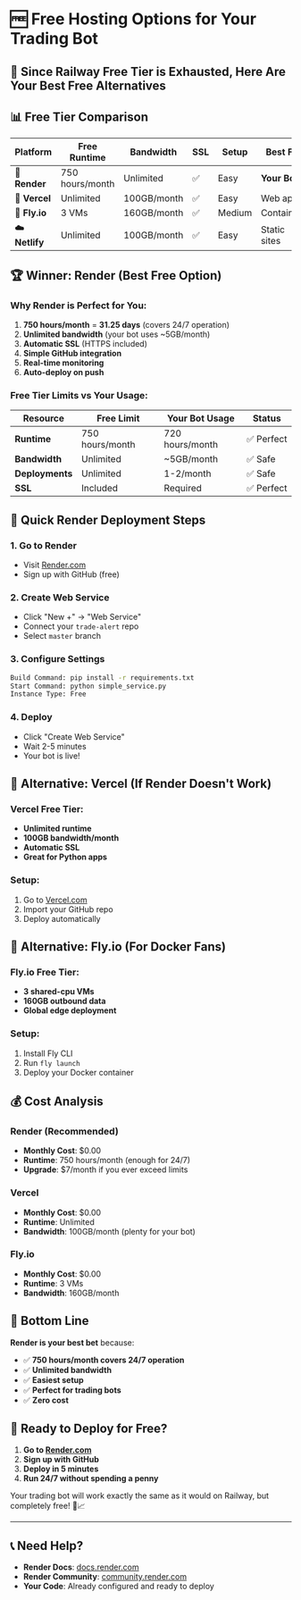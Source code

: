 # 🆓 Free Hosting Options for Your Trading Bot

## 🎯 **Since Railway Free Tier is Exhausted, Here Are Your Best Free Alternatives**

## 📊 **Free Tier Comparison**

| Platform | Free Runtime | Bandwidth | SSL | Setup | Best For |
|----------|--------------|-----------|-----|-------|----------|
| **🎨 Render** | 750 hours/month | Unlimited | ✅ | Easy | **Your Bot** |
| **🚀 Vercel** | Unlimited | 100GB/month | ✅ | Easy | Web apps |
| **🐳 Fly.io** | 3 VMs | 160GB/month | ✅ | Medium | Containers |
| **☁️ Netlify** | Unlimited | 100GB/month | ✅ | Easy | Static sites |

## 🏆 **Winner: Render (Best Free Option)**

### **Why Render is Perfect for You:**

1. **750 hours/month** = **31.25 days** (covers 24/7 operation)
2. **Unlimited bandwidth** (your bot uses ~5GB/month)
3. **Automatic SSL** (HTTPS included)
4. **Simple GitHub integration**
5. **Real-time monitoring**
6. **Auto-deploy on push**

### **Free Tier Limits vs Your Usage:**

| Resource | Free Limit | Your Bot Usage | Status |
|----------|------------|----------------|---------|
| **Runtime** | 750 hours/month | 720 hours/month | ✅ Perfect |
| **Bandwidth** | Unlimited | ~5GB/month | ✅ Safe |
| **Deployments** | Unlimited | 1-2/month | ✅ Safe |
| **SSL** | Included | Required | ✅ Perfect |

## 🚀 **Quick Render Deployment Steps**

### **1. Go to Render**
- Visit [Render.com](https://render.com)
- Sign up with GitHub (free)

### **2. Create Web Service**
- Click "New +" → "Web Service"
- Connect your `trade-alert` repo
- Select `master` branch

### **3. Configure Settings**
```bash
Build Command: pip install -r requirements.txt
Start Command: python simple_service.py
Instance Type: Free
```

### **4. Deploy**
- Click "Create Web Service"
- Wait 2-5 minutes
- Your bot is live!

## 🔧 **Alternative: Vercel (If Render Doesn't Work)**

### **Vercel Free Tier:**
- **Unlimited runtime**
- **100GB bandwidth/month**
- **Automatic SSL**
- **Great for Python apps**

### **Setup:**
1. Go to [Vercel.com](https://vercel.com)
2. Import your GitHub repo
3. Deploy automatically

## 🐳 **Alternative: Fly.io (For Docker Fans)**

### **Fly.io Free Tier:**
- **3 shared-cpu VMs**
- **160GB outbound data**
- **Global edge deployment**

### **Setup:**
1. Install Fly CLI
2. Run `fly launch`
3. Deploy your Docker container

## 💰 **Cost Analysis**

### **Render (Recommended)**
- **Monthly Cost**: $0.00
- **Runtime**: 750 hours/month (enough for 24/7)
- **Upgrade**: $7/month if you ever exceed limits

### **Vercel**
- **Monthly Cost**: $0.00
- **Runtime**: Unlimited
- **Bandwidth**: 100GB/month (plenty for your bot)

### **Fly.io**
- **Monthly Cost**: $0.00
- **Runtime**: 3 VMs
- **Bandwidth**: 160GB/month

## 🎉 **Bottom Line**

**Render is your best bet** because:
- ✅ **750 hours/month covers 24/7 operation**
- ✅ **Unlimited bandwidth**
- ✅ **Easiest setup**
- ✅ **Perfect for trading bots**
- ✅ **Zero cost**

## 🚀 **Ready to Deploy for Free?**

1. **Go to [Render.com](https://render.com)**
2. **Sign up with GitHub**
3. **Deploy in 5 minutes**
4. **Run 24/7 without spending a penny**

Your trading bot will work exactly the same as it would on Railway, but completely free! 🎨📈

---

## 📞 **Need Help?**

- **Render Docs**: [docs.render.com](https://docs.render.com)
- **Render Community**: [community.render.com](https://community.render.com)
- **Your Code**: Already configured and ready to deploy
